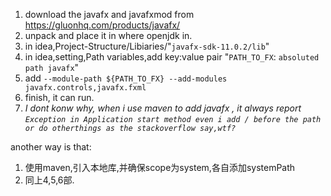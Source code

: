 <!--
 * @Github: https://github.com/Certseeds/backup
 * @Organization: SUSTech
 * @Author: nanoseeds
 * @Date: 2020-03-17 21:09:25
 * @LastEditors: nanoseeds
 * @LastEditTime: 2020-03-18 00:42:52
 java,javafx,idea.
 -->
1. download the javafx and javafxmod from https://gluonhq.com/products/javafx/
2. unpack and place it in where openjdk in.
3. in idea,Project-Structure/Libiaries/"`javafx-sdk-11.0.2/lib`"
4. in idea,setting,Path variables,add key:value pair "`PATH_TO_FX`: `absoluted path javafx`"
5. add `--module-path ${PATH_TO_FX} --add-modules javafx.controls,javafx.fxml`
6. finish, it can run.
7. *I dont konw why, when i use maven to add javafx , it always report `Exception in Application start method even i add / before the path or do otherthings as the stackoverflow say,wtf?`*




another way is that:
1. 使用maven,引入本地库,并确保scope为system,各自添加systemPath
2. 同上4,5,6部.